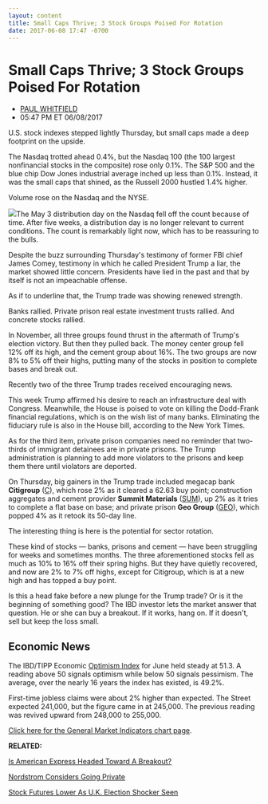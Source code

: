 ```yaml
---
layout: content
title: Small Caps Thrive; 3 Stock Groups Poised For Rotation
date: 2017-06-08 17:47 -0700
---
```



Small Caps Thrive; 3 Stock Groups Poised For Rotation
======================================================




* [PAUL WHITFIELD](https://www.investors.com/author/whitfieldp/ "Posts by PAUL WHITFIELD")
* 05:47 PM ET 06/08/2017






U.S. stock indexes stepped lightly Thursday, but small caps made a deep footprint on the upside.


The Nasdaq trotted ahead 0.4%, but the Nasdaq 100 (the 100 largest nonfinancial stocks in the composite) rose only 0.1%. The S&P 500 and the blue chip Dow Jones industrial average inched up less than 0.1%. Instead, it was the small caps that shined, as the Russell 2000 hustled 1.4% higher.


Volume rose on the Nasdaq and the NYSE.


![](https://www.investors.com/wp-content/uploads/2017/06/MP060817-194x300.png)The May 3 distribution day on the Nasdaq fell off the count because of time. After five weeks, a distribution day is no longer relevant to current conditions. The count is remarkably light now, which has to be reassuring to the bulls.


Despite the buzz surrounding Thursday's testimony of former FBI chief James Comey, testimony in which he called President Trump a liar, the market showed little concern. Presidents have lied in the past and that by itself is not an impeachable offense.


As if to underline that, the Trump trade was showing renewed strength.


Banks rallied. Private prison real estate investment trusts rallied. And concrete stocks rallied.


In November, all three groups found thrust in the aftermath of Trump's election victory. But then they pulled back. The money center group fell 12% off its high, and the cement group about 16%. The two groups are now 8% to 5% off their highs, putting many of the stocks in position to complete bases and break out.


Recently two of the three Trump trades received encouraging news.


This week Trump affirmed his desire to reach an infrastructure deal with Congress. Meanwhile, the House is poised to vote on killing the Dodd-Frank financial regulations, which is on the wish list of many banks. Eliminating the fiduciary rule is also in the House bill, according to the New York Times.


As for the third item, private prison companies need no reminder that two-thirds of immigrant detainees are in private prisons. The Trump administration is planning to add more violators to the prisons and keep them there until violators are deported.


On Thursday, big gainers in the Trump trade included megacap bank **Citigroup** ([C](https://research.investors.com/quote.aspx?symbol=C)), which rose 2% as it cleared a 62.63 buy point; construction aggregates and cement provider **Summit Materials** ([SUM](https://research.investors.com/quote.aspx?symbol=SUM)), up 2% as it tries to complete a flat base on base; and private prison **Geo Group** ([GEO](https://research.investors.com/quote.aspx?symbol=GEO)), which popped 4% as it retook its 50-day line.


The interesting thing is here is the potential for sector rotation.


These kind of stocks — banks, prisons and cement — have been struggling for weeks and sometimes months. The three aforementioned stocks fell as much as 10% to 16% off their spring highs. But they have quietly recovered, and now are 2% to 7% off highs, except for Citigroup, which is at a new high and has topped a buy point.


Is this a head fake before a new plunge for the Trump trade? Or is it the beginning of something good? The IBD investor lets the market answer that question. He or she can buy a breakout. If it works, hang on. If it doesn't, sell but keep the loss small.


Economic News
-------------


The IBD/TIPP Economic [Optimism Index](https://www.investors.com/news/economy/ibdtipp-poll-economic-optimism-index/) for June held steady at 51.3. A reading above 50 signals optimism while below 50 signals pessimism. The average, over the nearly 16 years the index has existed, is 49.2%.


First-time jobless claims were about 2% higher than expected. The Street expected 241,000, but the figure came in at 245,000. The previous reading was revived upward from 248,000 to 255,000.


[Click here for the General Market Indicators chart page](https://www.investors.com/wp-content/uploads/2017/06/IBD0806152518GMI.pdf).


**RELATED:**


[Is American Express Headed Toward A Breakout?](https://www.investors.com/research/investing-action-plan/card-giant-heads-for-buy-point-rivals-near-sell-investing-action-plan/)


[Nordstrom Considers Going Private](https://www.investors.com/news/nordstrom-family-to-explore-going-private-transaction-shares-rocket/)


[Stock Futures Lower As U.K. Election Shocker Seen](https://www.investors.com/market-trend/stock-market-today/dow-sp-500-futures-lower-as-u-k-election-shocker-seen/)




